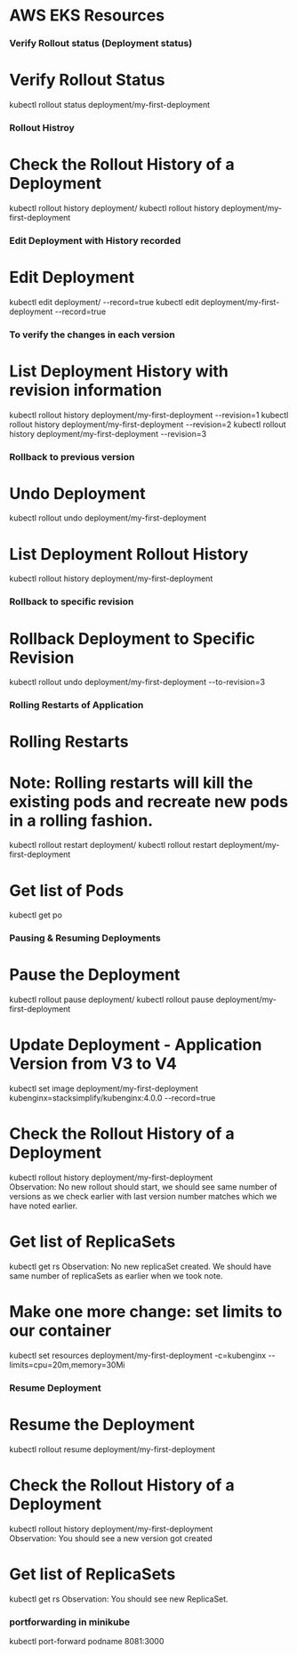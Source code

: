 # AWS EKS Resources

### Verify Rollout status (Deployment status)
# Verify Rollout Status 
kubectl rollout status deployment/my-first-deployment

### Rollout Histroy
# Check the Rollout History of a Deployment
kubectl rollout history deployment/<Deployment-Name>
kubectl rollout history deployment/my-first-deployment  

### Edit Deployment with History recorded
# Edit Deployment
kubectl edit deployment/<Deployment-Name> --record=true
kubectl edit deployment/my-first-deployment --record=true

### To verify the changes in each version
# List Deployment History with revision information
kubectl rollout history deployment/my-first-deployment --revision=1
kubectl rollout history deployment/my-first-deployment --revision=2
kubectl rollout history deployment/my-first-deployment --revision=3

### Rollback to previous version
# Undo Deployment
kubectl rollout undo deployment/my-first-deployment

# List Deployment Rollout History
kubectl rollout history deployment/my-first-deployment  

### Rollback to specific revision
# Rollback Deployment to Specific Revision
kubectl rollout undo deployment/my-first-deployment --to-revision=3

### Rolling Restarts of Application
# Rolling Restarts 
# Note: Rolling restarts will kill the existing pods and recreate new pods in a rolling fashion.
kubectl rollout restart deployment/<Deployment-Name>
kubectl rollout restart deployment/my-first-deployment

# Get list of Pods
kubectl get po

### Pausing & Resuming Deployments
# Pause the Deployment
kubectl rollout pause deployment/<Deployment-Name>
kubectl rollout pause deployment/my-first-deployment

# Update Deployment - Application Version from V3 to V4
kubectl set image deployment/my-first-deployment kubenginx=stacksimplify/kubenginx:4.0.0 --record=true

# Check the Rollout History of a Deployment
kubectl rollout history deployment/my-first-deployment  
Observation: No new rollout should start, we should see same number of versions as we check earlier with last version number matches which we have noted earlier.

# Get list of ReplicaSets
kubectl get rs
Observation: No new replicaSet created. We should have same number of replicaSets as earlier when we took note. 

# Make one more change: set limits to our container
kubectl set resources deployment/my-first-deployment -c=kubenginx --limits=cpu=20m,memory=30Mi

### Resume Deployment
# Resume the Deployment
kubectl rollout resume deployment/my-first-deployment

# Check the Rollout History of a Deployment
kubectl rollout history deployment/my-first-deployment  
Observation: You should see a new version got created

# Get list of ReplicaSets
kubectl get rs
Observation: You should see new ReplicaSet.

### portforwarding in minikube
kubectl port-forward podname 8081:3000


